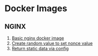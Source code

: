 # Docker Images

## NGINX
1. [Basic nginx docker image](nginx/basic-nginx/README.md)
2. [Create random value to set nonce value](nginx/open-resty-nonce-example/README.md)
3. [Return static data via config](nginx/open-resty-static-response/README.md)


